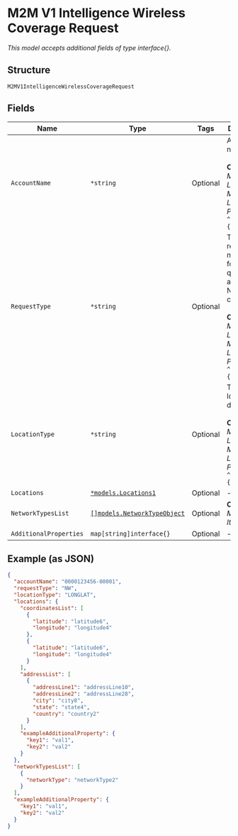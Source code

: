 
# M2M V1 Intelligence Wireless Coverage Request

*This model accepts additional fields of type interface{}.*

## Structure

`M2MV1IntelligenceWirelessCoverageRequest`

## Fields

| Name | Type | Tags | Description |
|  --- | --- | --- | --- |
| `AccountName` | `*string` | Optional | Account name.<br><br>**Constraints**: *Minimum Length*: `3`, *Maximum Length*: `32`, *Pattern*: `^[0-9-]{3,32}$` |
| `RequestType` | `*string` | Optional | Type of request made. FWA for address qualification and NW for Nationwide coverage.<br><br>**Constraints**: *Minimum Length*: `1`, *Maximum Length*: `12`, *Pattern*: `^[A-Za-z]{1,12}$` |
| `LocationType` | `*string` | Optional | Type of location detail.<br><br>**Constraints**: *Minimum Length*: `3`, *Maximum Length*: `12`, *Pattern*: `^[A-Za-z]{3,12}$` |
| `Locations` | [`*models.Locations1`](../../doc/models/locations-1.md) | Optional | - |
| `NetworkTypesList` | [`[]models.NetworkTypeObject`](../../doc/models/network-type-object.md) | Optional | **Constraints**: *Maximum Items*: `100` |
| `AdditionalProperties` | `map[string]interface{}` | Optional | - |

## Example (as JSON)

```json
{
  "accountName": "0000123456-00001",
  "requestType": "NW",
  "locationType": "LONGLAT",
  "locations": {
    "coordinatesList": [
      {
        "latitude": "latitude6",
        "longitude": "longitude4"
      },
      {
        "latitude": "latitude6",
        "longitude": "longitude4"
      }
    ],
    "addressList": [
      {
        "addressLine1": "addressLine10",
        "addressLine2": "addressLine28",
        "city": "city8",
        "state": "state4",
        "country": "country2"
      }
    ],
    "exampleAdditionalProperty": {
      "key1": "val1",
      "key2": "val2"
    }
  },
  "networkTypesList": [
    {
      "networkType": "networkType2"
    }
  ],
  "exampleAdditionalProperty": {
    "key1": "val1",
    "key2": "val2"
  }
}
```

